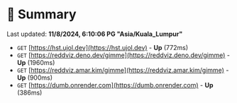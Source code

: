 # 📖 Summary
Last updated: **11/8/2024, 6:10:06 PG "Asia/Kuala_Lumpur"**

- `GET` [https://hst.ujol.dev](https://hst.ujol.dev) - **Up** (772ms)
- `GET` [https://reddviz.deno.dev/gimme](https://reddviz.deno.dev/gimme) - **Up** (1960ms)
- `GET` [https://reddviz.amar.kim/gimme](https://reddviz.amar.kim/gimme) - **Up** (900ms)
- `GET` [https://dumb.onrender.com](https://dumb.onrender.com) - **Up** (386ms)
